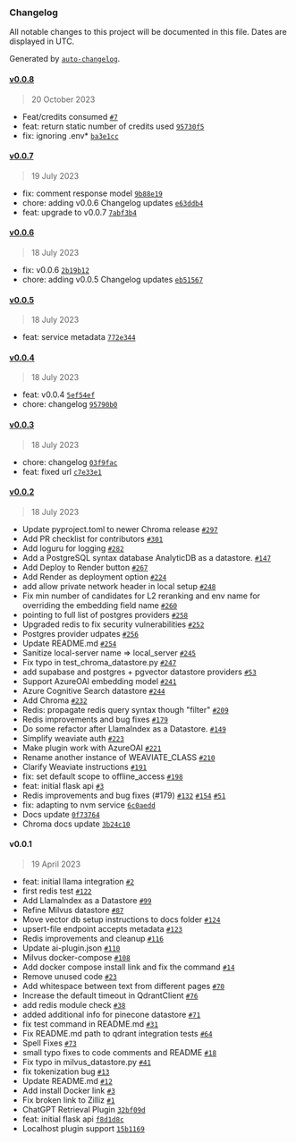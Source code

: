 ### Changelog

All notable changes to this project will be documented in this file. Dates are displayed in UTC.

Generated by [`auto-changelog`](https://github.com/CookPete/auto-changelog).

#### [v0.0.8](https://github.com/nevermined-io/chatgpt-elvis-plugin/compare/v0.0.7...v0.0.8)

> 20 October 2023

- Feat/credits consumed [`#7`](https://github.com/nevermined-io/chatgpt-elvis-plugin/pull/7)
- feat: return static number of credits used [`95730f5`](https://github.com/nevermined-io/chatgpt-elvis-plugin/commit/95730f51335bf12b423ad7b89200f5acbe33ac90)
- fix: ignoring .env* [`ba3e1cc`](https://github.com/nevermined-io/chatgpt-elvis-plugin/commit/ba3e1cc662b534161e6989c737e9fedae483ace2)

#### [v0.0.7](https://github.com/nevermined-io/chatgpt-elvis-plugin/compare/v0.0.6...v0.0.7)

> 19 July 2023

- fix: comment response model [`9b88e19`](https://github.com/nevermined-io/chatgpt-elvis-plugin/commit/9b88e191d3bcb7a1a13426b69ef0e8def8e4e2ad)
- chore: adding v0.0.6 Changelog updates [`e63ddb4`](https://github.com/nevermined-io/chatgpt-elvis-plugin/commit/e63ddb4e53e75394bcf916911000cd6cc70ba30d)
- feat: upgrade to v0.0.7 [`7abf3b4`](https://github.com/nevermined-io/chatgpt-elvis-plugin/commit/7abf3b4422623383e37fc15f8036907c68086e78)

#### [v0.0.6](https://github.com/nevermined-io/chatgpt-elvis-plugin/compare/v0.0.5...v0.0.6)

> 18 July 2023

- fix: v0.0.6 [`2b19b12`](https://github.com/nevermined-io/chatgpt-elvis-plugin/commit/2b19b12834b28d68e34b54b8887e2ca5e06be03f)
- chore: adding v0.0.5 Changelog updates [`eb51567`](https://github.com/nevermined-io/chatgpt-elvis-plugin/commit/eb51567cc30a8c8037e4202a01422b7770362f77)

#### [v0.0.5](https://github.com/nevermined-io/chatgpt-elvis-plugin/compare/v0.0.4...v0.0.5)

> 18 July 2023

- feat: service metadata [`772e344`](https://github.com/nevermined-io/chatgpt-elvis-plugin/commit/772e3440404e8709e111c0e4f43d54b2844a6b23)

#### [v0.0.4](https://github.com/nevermined-io/chatgpt-elvis-plugin/compare/v0.0.3...v0.0.4)

> 18 July 2023

- feat: v0.0.4 [`5ef54ef`](https://github.com/nevermined-io/chatgpt-elvis-plugin/commit/5ef54efe32ad28e4531985d381848daf6eb88a8c)
- chore: changelog [`95790b0`](https://github.com/nevermined-io/chatgpt-elvis-plugin/commit/95790b0cc8c74ddc54d8c5076116de2d4d259469)

#### [v0.0.3](https://github.com/nevermined-io/chatgpt-elvis-plugin/compare/v0.0.2...v0.0.3)

> 18 July 2023

- chore: changelog [`03f9fac`](https://github.com/nevermined-io/chatgpt-elvis-plugin/commit/03f9facf621f5c78b6b90ea69a82deb32e6b56a9)
- feat: fixed url [`c7e33e1`](https://github.com/nevermined-io/chatgpt-elvis-plugin/commit/c7e33e1d4054609b4c87810f5d9ef9565d8b01cf)

#### [v0.0.2](https://github.com/nevermined-io/chatgpt-elvis-plugin/compare/v0.0.1...v0.0.2)

> 18 July 2023

- Update pyproject.toml to newer Chroma release  [`#297`](https://github.com/nevermined-io/chatgpt-elvis-plugin/pull/297)
- Add PR checklist for contributors [`#301`](https://github.com/nevermined-io/chatgpt-elvis-plugin/pull/301)
- Add loguru for logging [`#282`](https://github.com/nevermined-io/chatgpt-elvis-plugin/pull/282)
- Add a PostgreSQL syntax database AnalyticDB as a datastore. [`#147`](https://github.com/nevermined-io/chatgpt-elvis-plugin/pull/147)
- Add Deploy to Render button [`#267`](https://github.com/nevermined-io/chatgpt-elvis-plugin/pull/267)
- Add Render as deployment option [`#224`](https://github.com/nevermined-io/chatgpt-elvis-plugin/pull/224)
- add allow private network header in local setup [`#248`](https://github.com/nevermined-io/chatgpt-elvis-plugin/pull/248)
- Fix min number of candidates for L2 reranking and env name for overriding the embedding field name [`#260`](https://github.com/nevermined-io/chatgpt-elvis-plugin/pull/260)
- pointing to full list of postgres providers [`#258`](https://github.com/nevermined-io/chatgpt-elvis-plugin/pull/258)
- Upgraded redis to fix security vulnerabilities [`#252`](https://github.com/nevermined-io/chatgpt-elvis-plugin/pull/252)
- Postgres provider udpates [`#256`](https://github.com/nevermined-io/chatgpt-elvis-plugin/pull/256)
- Update README.md [`#254`](https://github.com/nevermined-io/chatgpt-elvis-plugin/pull/254)
- Sanitize local-server name =&gt; local_server [`#245`](https://github.com/nevermined-io/chatgpt-elvis-plugin/pull/245)
- Fix typo in test_chroma_datastore.py [`#247`](https://github.com/nevermined-io/chatgpt-elvis-plugin/pull/247)
- add supabase and postgres + pgvector datastore providers [`#53`](https://github.com/nevermined-io/chatgpt-elvis-plugin/pull/53)
- Support AzureOAI embedding model [`#241`](https://github.com/nevermined-io/chatgpt-elvis-plugin/pull/241)
- Azure Cognitive Search datastore [`#244`](https://github.com/nevermined-io/chatgpt-elvis-plugin/pull/244)
- Add Chroma [`#232`](https://github.com/nevermined-io/chatgpt-elvis-plugin/pull/232)
- Redis: propagate redis query syntax though "filter" [`#209`](https://github.com/nevermined-io/chatgpt-elvis-plugin/pull/209)
- Redis improvements and bug fixes [`#179`](https://github.com/nevermined-io/chatgpt-elvis-plugin/pull/179)
- Do some refactor after LlamaIndex as a Datastore. [`#149`](https://github.com/nevermined-io/chatgpt-elvis-plugin/pull/149)
- Simplify weaviate auth [`#223`](https://github.com/nevermined-io/chatgpt-elvis-plugin/pull/223)
- Make plugin work with AzureOAI [`#221`](https://github.com/nevermined-io/chatgpt-elvis-plugin/pull/221)
- Rename another instance of WEAVIATE_CLASS [`#210`](https://github.com/nevermined-io/chatgpt-elvis-plugin/pull/210)
- Clarify Weaviate instructions [`#191`](https://github.com/nevermined-io/chatgpt-elvis-plugin/pull/191)
- fix: set default scope to offline_access [`#198`](https://github.com/nevermined-io/chatgpt-elvis-plugin/pull/198)
- feat: initial flask api [`#3`](https://github.com/nevermined-io/chatgpt-elvis-plugin/pull/3)
- Redis improvements and bug fixes (#179) [`#132`](https://github.com/nevermined-io/chatgpt-elvis-plugin/issues/132) [`#154`](https://github.com/nevermined-io/chatgpt-elvis-plugin/issues/154) [`#51`](https://github.com/nevermined-io/chatgpt-elvis-plugin/issues/51)
- fix: adapting to nvm service [`6c0aedd`](https://github.com/nevermined-io/chatgpt-elvis-plugin/commit/6c0aedd7472633dc66fcb095d6e5776b16e677ee)
- Docs update [`0f73764`](https://github.com/nevermined-io/chatgpt-elvis-plugin/commit/0f737649289fe392ec9a68ccda4cfbb8aeee4bff)
- Chroma docs update [`3b24c10`](https://github.com/nevermined-io/chatgpt-elvis-plugin/commit/3b24c1091d2fdc02722da6974debdc559a8b017d)

#### v0.0.1

> 19 April 2023

- feat: initial llama integration [`#2`](https://github.com/nevermined-io/chatgpt-elvis-plugin/pull/2)
- first redis test [`#122`](https://github.com/nevermined-io/chatgpt-elvis-plugin/pull/122)
- Add LlamaIndex as a Datastore [`#99`](https://github.com/nevermined-io/chatgpt-elvis-plugin/pull/99)
- Refine Milvus datastore [`#87`](https://github.com/nevermined-io/chatgpt-elvis-plugin/pull/87)
- Move vector db setup instructions to docs folder [`#124`](https://github.com/nevermined-io/chatgpt-elvis-plugin/pull/124)
- upsert-file endpoint accepts metadata [`#123`](https://github.com/nevermined-io/chatgpt-elvis-plugin/pull/123)
- Redis improvements and cleanup [`#116`](https://github.com/nevermined-io/chatgpt-elvis-plugin/pull/116)
- Update ai-plugin.json [`#110`](https://github.com/nevermined-io/chatgpt-elvis-plugin/pull/110)
- Milvus docker-compose [`#108`](https://github.com/nevermined-io/chatgpt-elvis-plugin/pull/108)
- Add docker compose install link and fix the command [`#14`](https://github.com/nevermined-io/chatgpt-elvis-plugin/pull/14)
- Remove unused code [`#23`](https://github.com/nevermined-io/chatgpt-elvis-plugin/pull/23)
- Add whitespace between text from different pages [`#70`](https://github.com/nevermined-io/chatgpt-elvis-plugin/pull/70)
- Increase the default timeout in QdrantClient [`#76`](https://github.com/nevermined-io/chatgpt-elvis-plugin/pull/76)
- add redis module check [`#38`](https://github.com/nevermined-io/chatgpt-elvis-plugin/pull/38)
- added additional info for pinecone datastore [`#71`](https://github.com/nevermined-io/chatgpt-elvis-plugin/pull/71)
- fix test command in README.md [`#31`](https://github.com/nevermined-io/chatgpt-elvis-plugin/pull/31)
- Fix README.md path to qdrant integration tests [`#64`](https://github.com/nevermined-io/chatgpt-elvis-plugin/pull/64)
- Spell Fixes [`#73`](https://github.com/nevermined-io/chatgpt-elvis-plugin/pull/73)
- small typo fixes to code comments and README [`#18`](https://github.com/nevermined-io/chatgpt-elvis-plugin/pull/18)
- Fix typo in milvus_datastore.py [`#41`](https://github.com/nevermined-io/chatgpt-elvis-plugin/pull/41)
- fix tokenization bug [`#13`](https://github.com/nevermined-io/chatgpt-elvis-plugin/pull/13)
- Update README.md [`#12`](https://github.com/nevermined-io/chatgpt-elvis-plugin/pull/12)
- Add install Docker link [`#3`](https://github.com/nevermined-io/chatgpt-elvis-plugin/pull/3)
- Fix broken link to Zilliz [`#1`](https://github.com/nevermined-io/chatgpt-elvis-plugin/pull/1)
- ChatGPT Retrieval Plugin [`32bf09d`](https://github.com/nevermined-io/chatgpt-elvis-plugin/commit/32bf09d16c4341571b530dd319d6678cb00f2d44)
- feat: initial flask api [`f8d1d8c`](https://github.com/nevermined-io/chatgpt-elvis-plugin/commit/f8d1d8cb024fe6d32840cb1935ceff0c1ce8b228)
- Localhost plugin support [`15b1169`](https://github.com/nevermined-io/chatgpt-elvis-plugin/commit/15b116906621b43f7be08f9f316fdd0be2ac1b63)
